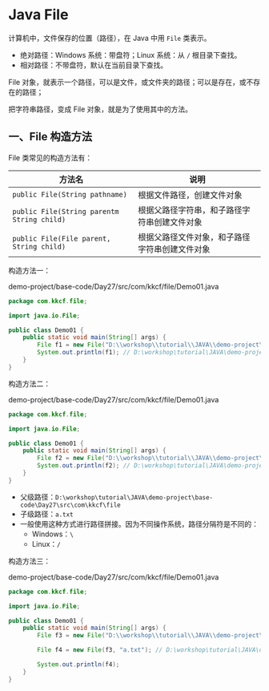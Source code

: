 # Java File

计算机中，文件保存的位置（路径），在 Java 中用 `File` 类表示。

- 绝对路径：Windows 系统：带盘符；Linux 系统：从 `/` 根目录下查找。
- 相对路径：不带盘符，默认在当前目录下查找。

File 对象，就表示一个路径，可以是文件，或文件夹的路径；可以是存在，或不存在的路径；

把字符串路径，变成 File 对象，就是为了使用其中的方法。

## 一、File 构造方法

File 类常见的构造方法有：

| 方法名                                     | 说明                                           |
| ------------------------------------------ | ---------------------------------------------- |
| `public File(String pathname)`             | 根据文件路径，创建文件对象                     |
| `public File(String parentm String child)` | 根据父路径字符串，和子路径字符串创建文件对象   |
| `public File(File parent, String child)`   | 根据父路径文件对象，和子路径字符串创建文件对象 |

构造方法一：

demo-project/base-code/Day27/src/com/kkcf/file/Demo01.java

```java
package com.kkcf.file;

import java.io.File;

public class Demo01 {
    public static void main(String[] args) {
        File f1 = new File("D:\\workshop\\tutorial\\JAVA\\demo-project\\base-code\\Day27\\src\\com\\kkcf\\file\\a.txt");
        System.out.println(f1); // D:\workshop\tutorial\JAVA\demo-project\base-code\Day27\src\com\kkcf\file\a.txt
    }
}
```

构造方法二：

demo-project/base-code/Day27/src/com/kkcf/file/Demo01.java

```java
package com.kkcf.file;

import java.io.File;

public class Demo01 {
    public static void main(String[] args) {
        File f2 = new File("D:\\workshop\\tutorial\\JAVA\\demo-project\\base-code\\Day27\\src\\com\\kkcf\\file", "a.txt");
        System.out.println(f2); // D:\workshop\tutorial\JAVA\demo-project\base-code\Day27\src\com\kkcf\file\a.txt
    }
}
```

- 父级路径：`D:\workshop\tutorial\JAVA\demo-project\base-code\Day27\src\com\kkcf\file`
- 子级路径：`a.txt`
- 一般使用这种方式进行路径拼接。因为不同操作系统，路径分隔符是不同的：
  - Windows：`\`
  - Linux：`/`

构造方法三：

demo-project/base-code/Day27/src/com/kkcf/file/Demo01.java

```java
package com.kkcf.file;

import java.io.File;

public class Demo01 {
    public static void main(String[] args) {
        File f3 = new File("D:\\workshop\\tutorial\\JAVA\\demo-project\\base-code\\Day27\\src\\com\\kkcf\\file");

        File f4 = new File(f3, "a.txt"); // D:\workshop\tutorial\JAVA\demo-project\base-code\Day27\src\com\kkcf\file\a.txt

        System.out.println(f4);
    }
}
```
